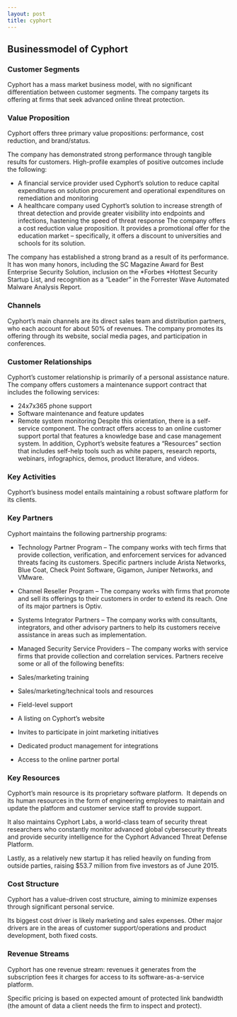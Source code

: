 ```yaml
---
layout: post
title: cyphort
---
```


Businessmodel of Cyphort
-------------------------

### Customer Segments

Cyphort has a mass market business model, with no significant differentiation between customer segments. The company targets its offering at firms that seek advanced online threat protection.

### Value Proposition

Cyphort offers three primary value propositions: performance, cost reduction, and brand/status.

The company has demonstrated strong performance through tangible results for customers. High-profile examples of positive outcomes include the following:

 * A financial service provider used Cyphort’s solution to reduce capital expenditures on solution procurement and operational expenditures on remediation and monitoring
* A healthcare company used Cyphort’s solution to increase strength of threat detection and provide greater visibility into endpoints and infections, hastening the speed of threat response
 The company offers a cost reduction value proposition. It provides a promotional offer for the education market – specifically, it offers a discount to universities and schools for its solution.

The company has established a strong brand as a result of its performance. It has won many honors, including the SC Magazine Award for Best Enterprise Security Solution, inclusion on the *Forbes *Hottest Security Startup List, and recognition as a “Leader” in the Forrester Wave Automated Malware Analysis Report.

### Channels

Cyphort’s main channels are its direct sales team and distribution partners, who each account for about 50% of revenues. The company promotes its offering through its website, social media pages, and participation in conferences.

### Customer Relationships

Cyphort’s customer relationship is primarily of a personal assistance nature. The company offers customers a maintenance support contract that includes the following services:

 * 24x7x365 phone support
* Software maintenance and feature updates
* Remote system monitoring
 Despite this orientation, there is a self-service component. The contract offers access to an online customer support portal that features a knowledge base and case management system. In addition, Cyphort’s website features a “Resources” section that includes self-help tools such as white papers, research reports, webinars, infographics, demos, product literature, and videos.

### Key Activities

Cyphort’s business model entails maintaining a robust software platform for its clients.

### Key Partners

Cyphort maintains the following partnership programs:

 * Technology Partner Program – The company works with tech firms that provide collection, verification, and enforcement services for advanced threats facing its customers. Specific partners include Arista Networks, Blue Coat, Check Point Software, Gigamon, Juniper Networks, and VMware.
* Channel Reseller Program – The company works with firms that promote and sell its offerings to their customers in order to extend its reach. One of its major partners is Optiv.
* Systems Integrator Partners – The company works with consultants, integrators, and other advisory partners to help its customers receive assistance in areas such as implementation.
* Managed Security Service Providers – The company works with service firms that provide collection and correlation services.
 Partners receive some or all of the following benefits:

 * Sales/marketing training
* Sales/marketing/technical tools and resources
* Field-level support
* A listing on Cyphort’s website
* Invites to participate in joint marketing initiatives
* Dedicated product management for integrations
* Access to the online partner portal
 ### Key Resources

Cyphort’s main resource is its proprietary software platform.  It depends on its human resources in the form of engineering employees to maintain and update the platform and customer service staff to provide support.

It also maintains Cyphort Labs, a world-class team of security threat researchers who constantly monitor advanced global cybersecurity threats and provide security intelligence for the Cyphort Advanced Threat Defense Platform.

Lastly, as a relatively new startup it has relied heavily on funding from outside parties, raising $53.7 million from five investors as of June 2015.

### Cost Structure

Cyphort has a value-driven cost structure, aiming to minimize expenses through significant personal service.

Its biggest cost driver is likely marketing and sales expenses. Other major drivers are in the areas of customer support/operations and product development, both fixed costs.

### Revenue Streams

Cyphort has one revenue stream: revenues it generates from the subscription fees it charges for access to its software-as-a-service platform.

Specific pricing is based on expected amount of protected link bandwidth (the amount of data a client needs the firm to inspect and protect).
